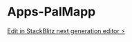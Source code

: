 # Apps-PalMapp

[Edit in StackBlitz next generation editor ⚡️](https://stackblitz.com/~/github.com/Juan-k21/Apps-PalMapp)